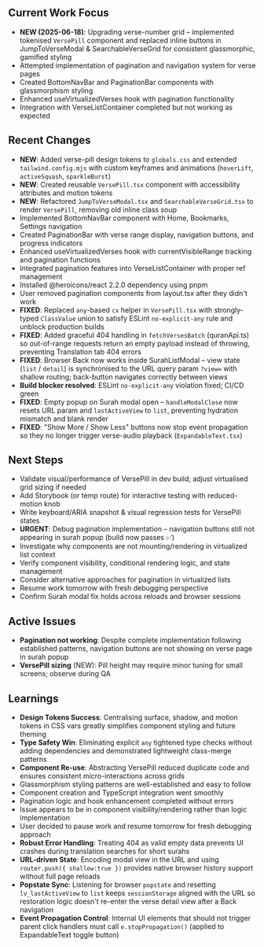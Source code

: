 ## Current Work Focus
- **NEW (2025-06-18)**: Upgrading verse-number grid – implemented tokenised `VersePill` component and replaced inline buttons in JumpToVerseModal & SearchableVerseGrid for consistent glassmorphic, gamified styling
- Attempted implementation of pagination and navigation system for verse pages
- Created BottomNavBar and PaginationBar components with glassmorphism styling
- Enhanced useVirtualizedVerses hook with pagination functionality
- Integration with VerseListContainer completed but not working as expected

## Recent Changes
- **NEW**: Added verse-pill design tokens to `globals.css` and extended `tailwind.config.mjs` with custom keyframes and animations (`hoverLift`, `activeSquash`, `sparkleBurst`)
- **NEW**: Created reusable `VersePill.tsx` component with accessibility attributes and motion tokens
- **NEW**: Refactored `JumpToVerseModal.tsx` and `SearchableVerseGrid.tsx` to render `VersePill`, removing old inline class soup
- Implemented BottomNavBar component with Home, Bookmarks, Settings navigation
- Created PaginationBar with verse range display, navigation buttons, and progress indicators
- Enhanced useVirtualizedVerses hook with currentVisibleRange tracking and pagination functions
- Integrated pagination features into VerseListContainer with proper ref management
- Installed @heroicons/react 2.2.0 dependency using pnpm
- User removed pagination components from layout.tsx after they didn't work
- **FIXED**: Replaced `any`-based `cx` helper in `VersePill.tsx` with strongly-typed `ClassValue` union to satisfy ESLint `no-explicit-any` rule and unblock production builds
- **FIXED**: Added graceful 404 handling in `fetchVersesBatch` (quranApi.ts) so out-of-range requests return an empty payload instead of throwing, preventing Translation tab 404 errors
- **FIXED**: Browser Back now works inside SurahListModal – view state (`list` / `detail`) is synchronised to the URL query param `?view=` with shallow routing; back-button navigates correctly between views
- **Build blocker resolved**: ESLint `no-explicit-any` violation fixed; CI/CD green
- **FIXED**: Empty popup on Surah modal open – `handleModalClose` now resets URL param and `lastActiveView` to `list`, preventing hydration mismatch and blank render
- **FIXED**: "Show More / Show Less" buttons now stop event propagation so they no longer trigger verse-audio playback (`ExpandableText.tsx`)

## Next Steps
- Validate visual/performance of VersePill in dev build; adjust virtualised grid sizing if needed
- Add Storybook (or temp route) for interactive testing with reduced-motion knob
- Write keyboard/ARIA snapshot & visual regression tests for VersePill states
- **URGENT**: Debug pagination implementation – navigation buttons still not appearing in surah popup (build now passes ✅)
- Investigate why components are not mounting/rendering in virtualized list context
- Verify component visibility, conditional rendering logic, and state management
- Consider alternative approaches for pagination in virtualized lists
- Resume work tomorrow with fresh debugging perspective
- Confirm Surah modal fix holds across reloads and browser sessions

## Active Issues
- **Pagination not working**: Despite complete implementation following established patterns, navigation buttons are not showing on verse page in surah popup
- **VersePill sizing** (NEW): Pill height may require minor tuning for small screens; observe during QA

## Learnings
- **Design Tokens Success**: Centralising surface, shadow, and motion tokens in CSS vars greatly simplifies component styling and future theming
- **Type Safety Win**: Eliminating explicit `any` tightened type checks without adding dependencies and demonstrated lightweight class-merge patterns
- **Component Re-use**: Abstracting VersePill reduced duplicate code and ensures consistent micro-interactions across grids
- Glassmorphism styling patterns are well-established and easy to follow
- Component creation and TypeScript integration went smoothly
- Pagination logic and hook enhancement completed without errors
- Issue appears to be in component visibility/rendering rather than logic implementation
- User decided to pause work and resume tomorrow for fresh debugging approach
- **Robust Error Handling**: Treating 404 as valid empty data prevents UI crashes during translation searches for short surahs
- **URL-driven State**: Encoding modal view in the URL and using `router.push({ shallow:true })` provides native browser history support without full page reloads
- **Popstate Sync**: Listening for browser `popstate` and resetting `lv_lastActiveView` to `list` keeps `sessionStorage` aligned with the URL so restoration logic doesn't re-enter the verse detail view after a Back navigation
- **Event Propagation Control**: Internal UI elements that should not trigger parent click handlers must call `e.stopPropagation()` (applied to ExpandableText toggle button)
